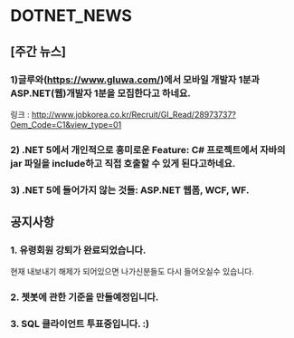 # DOTNET_NEWS

## [주간 뉴스]

### 1)글루와(https://www.gluwa.com/)에서 모바일 개발자 1분과 ASP.NET(웹)개발자 1분을 모집한다고 하네요.
링크 : http://www.jobkorea.co.kr/Recruit/GI_Read/28973737?Oem_Code=C1&view_type=01

### 2) .NET 5에서 개인적으로 흥미로운 Feature: C# 프로젝트에서 자바의 jar 파일을 include하고 직접 호출할 수 있게 된다고하네요.

### 3) .NET 5에 들어가지 않는 것들: ASP.NET 웹폼, WCF, WF.

## 공지사항

### 1. 유령회원 강퇴가 완료되었습니다.
현재 내보내기 해제가 되어있으면 나가신분들도 다시 들어오실수 있습니다.

### 2. 쳇봇에 관한 기준을 만들예정입니다.

### 3. SQL 클라이언트 투표중입니다. :)
